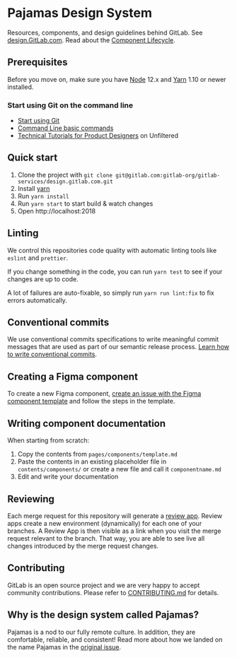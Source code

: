 # Pajamas Design System

Resources, components, and design guidelines behind GitLab. See [design.GitLab.com](https://design.gitlab.com).
Read about the [Component Lifecycle](https://gitlab.com/gitlab-org/gitlab-services/design.gitlab.com/-/blob/master/doc/component-lifecycle.md).

## Prerequisites

Before you move on, make sure you have [Node](https://nodejs.org/en/) 12.x and [Yarn](https://yarnpkg.com/) 1.10 or newer installed.

### Start using Git on the command line

- [Start using Git](https://docs.gitlab.com/ee/gitlab-basics/start-using-git.html)
- [Command Line basic commands](https://docs.gitlab.com/ee/gitlab-basics/command-line-commands.html)
- [Technical Tutorials for Product Designers](https://www.youtube.com/playlist?list=PL05JrBw4t0Kra6RseLWXFIXtu9UPzjzbT) on Unfiltered

## Quick start

1. Clone the project with `git clone git@gitlab.com:gitlab-org/gitlab-services/design.gitlab.com.git`
1. Install [yarn](https://yarnpkg.com/en/docs/install)
1. Run `yarn install`
1. Run `yarn start` to start build & watch changes
1. Open http://localhost:2018

## Linting

We control this repositories code quality with automatic linting tools like `eslint` and `prettier`.

If you change something in the code, you can run `yarn test` to see if your changes are up to code.

A lot of failures are auto-fixable, so simply run `yarn run lint:fix` to fix errors automatically.

## Conventional commits

We use conventional commits specifications to write meaningful commit messages that are used as part of our semantic release process. [Learn how to write conventional commits](https://gitlab.com/gitlab-org/gitlab-services/design.gitlab.com/-/blob/master/doc/commits.md).

## Creating a Figma component

To create a new Figma component, [create an issue with the Figma component template](https://gitlab.com/gitlab-org/gitlab-services/design.gitlab.com/-/issues/new?issuable_template=Figma%20component) and follow the steps in the template. 

## Writing component documentation

When starting from scratch:
1. Copy the contents from `pages/components/template.md`
1. Paste the contents in an existing placeholder file in `contents/components/` or create a new file and call it `componentname.md`
1. Edit and write your documentation

## Reviewing

Each merge request for this repository will generate a [review app](https://docs.gitlab.com/ee/ci/review_apps/). Review apps create a new environment (dynamically) for each one of your branches. A Review App is then visible as a link when you visit the merge request relevant to the branch. That way, you are able to see live all changes introduced by the merge request changes.

## Contributing

GitLab is an open source project and we are very happy to accept community
contributions. Please refer to [CONTRIBUTING.md](/CONTRIBUTING.md) for details.

## Why is the design system called Pajamas?

Pajamas is a nod to our fully remote culture. In addition, they are comfortable, reliable, and consistent! Read more about how we landed on the name Pajamas in the [original issue](https://gitlab.com/gitlab-org/gitlab-services/design.gitlab.com/issues/138).
